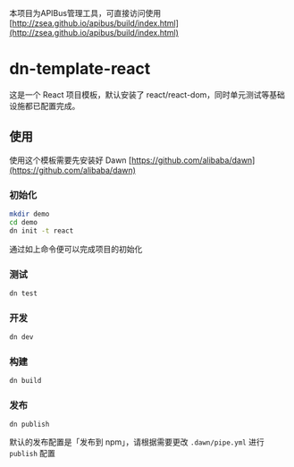 本项目为APIBus管理工具，可直接访问使用[http://zsea.github.io/apibus/build/index.html](http://zsea.github.io/apibus/build/index.html)

# dn-template-react

这是一个 React 项目模板，默认安装了 react/react-dom，同时单元测试等基础设施都已配置完成。

## 使用

使用这个模板需要先安装好 Dawn [https://github.com/alibaba/dawn](https://github.com/alibaba/dawn)

### 初始化
```sh
mkdir demo
cd demo
dn init -t react
```

通过如上命令便可以完成项目的初始化

### 测试
```sh
dn test
```

### 开发
```sh
dn dev
```

### 构建
```sh
dn build
```

### 发布
```
dn publish
```

默认的发布配置是「发布到 npm」，请根据需要更改 `.dawn/pipe.yml` 进行 `publish` 配置